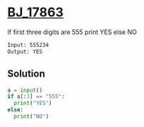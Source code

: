 # [BJ_17863](https://acmicpc.net/problem/17863)

If first three digits are 555 print YES else NO

```txt
Input: 555234
Output: YES
```

## Solution

```py
a = input()
if a[:3] == "555":
  print("YES")
else:
  print("NO")
```
